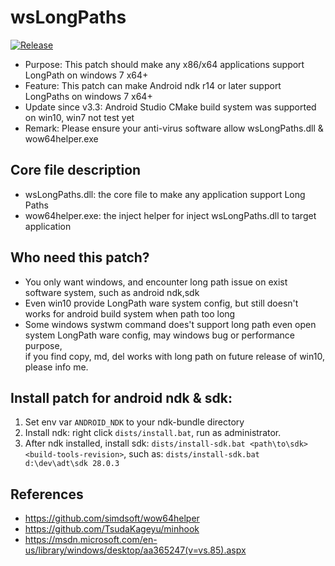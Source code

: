 # wsLongPaths

[![Release](https://img.shields.io/badge/release-v3.3-blue.svg)](https://github.com/simdsoft/wsLongPaths/releases)

* Purpose: This patch should make any x86/x64 applications support LongPath on windows 7 x64+
* Feature: This patch can make Android ndk r14 or later support LongPaths on windows 7 x64+
* Update since v3.3: Android Studio CMake build system was supported on win10, win7 not test yet
* Remark: Please ensure your anti-virus software allow wsLongPaths.dll & wow64helper.exe

## Core file description
* wsLongPaths.dll: the core file to make any application support Long Paths
* wow64helper.exe: the inject helper for inject wsLongPaths.dll to target application

## Who need this patch?
* You only want windows, and encounter long path issue on exist software system, such as android ndk,sdk
* Even win10 provide LongPath ware system config, but still doesn't works for android build system when path too long
* Some windows systwm command does't support long path even open system LongPath ware config, may windows bug or performance purpose,  
if you find copy, md, del works with long path on future release of win10, please info me.
  
## Install patch for android ndk & sdk:  
1. Set env var ```ANDROID_NDK``` to your ndk-bundle directory  
2. Install ndk: right click ```dists/install.bat```, run as administrator.  
3. After ndk installed, install sdk: ```dists/install-sdk.bat <path\to\sdk> <build-tools-revision>```, such as: ```dists/install-sdk.bat d:\dev\adt\sdk 28.0.3```

## References
* https://github.com/simdsoft/wow64helper
* https://github.com/TsudaKageyu/minhook
* https://msdn.microsoft.com/en-us/library/windows/desktop/aa365247(v=vs.85).aspx

